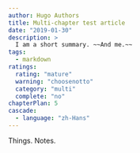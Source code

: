 ```yaml
---
author: Hugo Authors
title: Multi-chapter test article
date: "2019-01-30"
description: >
  I am a short summary. ~~And me.~~
tags:
  - markdown
ratings:
  rating: "mature"
  warning: "choosenotto"
  category: "multi"
  complete: "no"
chapterPlan: 5
cascade:
  - language: "zh-Hans"
---
```

Things. Notes.
